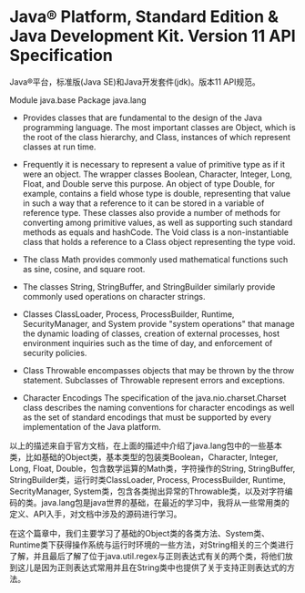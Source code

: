 <!--
 * @Descripttion: 文件夹基本信息
 * @version: 
 * @Author: 32353
 * @Date: 2021-03-16 10:19:28
 * @LastEditors: 32353
 * @LastEditTime: 2021-03-19 16:31:12
-->

# Java® Platform, Standard Edition & Java Development Kit. Version 11 API Specification

Java®平台，标准版(Java SE)和Java开发套件(jdk)。版本11 API规范。

Module java.base
Package java.lang

- Provides classes that are fundamental to the design of the Java programming language. The most important classes are Object, which is the root of the class hierarchy, and Class, instances of which represent classes at run time.

- Frequently it is necessary to represent a value of primitive type as if it were an object. The wrapper classes Boolean, Character, Integer, Long, Float, and Double serve this purpose. An object of type Double, for example, contains a field whose type is double, representing that value in such a way that a reference to it can be stored in a variable of reference type. These classes also provide a number of methods for converting among primitive values, as well as supporting such standard methods as equals and hashCode. The Void class is a non-instantiable class that holds a reference to a Class object representing the type void.

- The class Math provides commonly used mathematical functions such as sine, cosine, and square root. 

- The classes String, StringBuffer, and StringBuilder similarly provide commonly used operations on character strings.

- Classes ClassLoader, Process, ProcessBuilder, Runtime, SecurityManager, and System provide "system operations" that manage the dynamic loading of classes, creation of external processes, host environment inquiries such as the time of day, and enforcement of security policies.

- Class Throwable encompasses objects that may be thrown by the throw statement. Subclasses of Throwable represent errors and exceptions.

- Character Encodings The specification of the java.nio.charset.Charset class describes the naming conventions for character encodings as well as the set of standard encodings that must be supported by every implementation of the Java platform.

以上的描述来自于官方文档，在上面的描述中介绍了java.lang包中的一些基本类，比如基础的Object类，基本类型的包装类Boolean，Character, Integer, Long, Float, Double，包含数学运算的Math类，字符操作的String, StringBuffer, StringBuilder类，运行时类ClassLoader, Process, ProcessBuilder, Runtime, SecrityManager, System类，包含各类抛出异常的Throwable类，以及对字符编码的类。java.lang包是java世界的基础，在最近的学习中，我将从一些常用类的定义、API入手，对文档中涉及的源码进行学习。

在这个篇章中，我们主要学习了基础的Object类的各类方法、System类、Runtime类下获得操作系统与运行时环境的一些方法，对String相关的三个类进行了解，并且最后了解了位于java.util.regex与正则表达式有关的两个类，将他们放到这儿是因为正则表达式常用并且在String类中也提供了关于支持正则表达式的方法。
